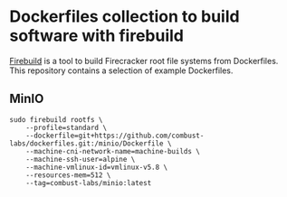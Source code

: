 # Dockerfiles collection to build software with firebuild

[Firebuild](https://github.com/combust-labs/firebuild) is a tool to build Firecracker root file systems from Dockerfiles.  
This repository contains a selection of example Dockerfiles.

## MinIO

```
sudo firebuild rootfs \
    --profile=standard \
    --dockerfile=git+https://github.com/combust-labs/dockerfiles.git:/minio/Dockerfile \
    --machine-cni-network-name=machine-builds \
    --machine-ssh-user=alpine \
    --machine-vmlinux-id=vmlinux-v5.8 \
    --resources-mem=512 \
    --tag=combust-labs/minio:latest
```